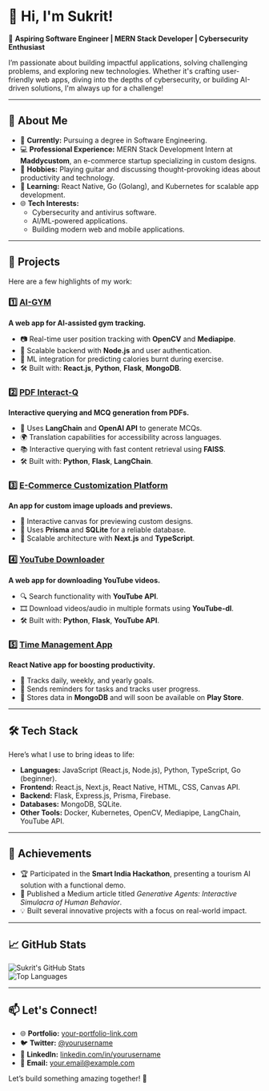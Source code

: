 # 👋 Hi, I'm Sukrit!  

🌟 **Aspiring Software Engineer | MERN Stack Developer | Cybersecurity Enthusiast**  

I’m passionate about building impactful applications, solving challenging problems, and exploring new technologies. Whether it's crafting user-friendly web apps, diving into the depths of cybersecurity, or building AI-driven solutions, I'm always up for a challenge!

---

## 🚀 About Me  

- 🔭 **Currently:** Pursuing a degree in Software Engineering.  
- 💻 **Professional Experience:** MERN Stack Development Intern at **Maddycustom**, an e-commerce startup specializing in custom designs.  
- 🎸 **Hobbies:** Playing guitar and discussing thought-provoking ideas about productivity and technology.  
- 🌱 **Learning:** React Native, Go (Golang), and Kubernetes for scalable app development.  
- 🌐 **Tech Interests:**  
  - Cybersecurity and antivirus software.  
  - AI/ML-powered applications.  
  - Building modern web and mobile applications.  

---

## 💼 Projects  

Here are a few highlights of my work:

### 1️⃣ [AI-GYM](https://github.com/yourusername/ai-gym)  
**A web app for AI-assisted gym tracking.**  
- 📷 Real-time user position tracking with **OpenCV** and **Mediapipe**.  
- 🔄 Scalable backend with **Node.js** and user authentication.  
- 🧠 ML integration for predicting calories burnt during exercise.  
- 🛠️ Built with: **React.js**, **Python**, **Flask**, **MongoDB**.  

### 2️⃣ [PDF Interact-Q](https://github.com/yourusername/pdf-interact-q)  
**Interactive querying and MCQ generation from PDFs.**  
- 🧠 Uses **LangChain** and **OpenAI API** to generate MCQs.  
- 🌍 Translation capabilities for accessibility across languages.  
- 📚 Interactive querying with fast content retrieval using **FAISS**.  
- 🛠️ Built with: **Python**, **Flask**, **LangChain**.  

### 3️⃣ [E-Commerce Customization Platform](https://github.com/yourusername/e-commerce-customization)  
**An app for custom image uploads and previews.**  
- 🎨 Interactive canvas for previewing custom designs.  
- 💾 Uses **Prisma** and **SQLite** for a reliable database.  
- 🚀 Scalable architecture with **Next.js** and **TypeScript**.  

### 4️⃣ [YouTube Downloader](https://github.com/yourusername/youtube-downloader)  
**A web app for downloading YouTube videos.**  
- 🔍 Search functionality with **YouTube API**.  
- 🎞️ Download videos/audio in multiple formats using **YouTube-dl**.  
- 🛠️ Built with: **Python**, **Flask**, **YouTube API**.  

### 5️⃣ [Time Management App](https://github.com/yourusername/time-management-app)  
**React Native app for boosting productivity.**  
- 📅 Tracks daily, weekly, and yearly goals.  
- 🔔 Sends reminders for tasks and tracks user progress.  
- 💾 Stores data in **MongoDB** and will soon be available on **Play Store**.  

---

## 🛠️ Tech Stack  

Here’s what I use to bring ideas to life:

- **Languages:** JavaScript (React.js, Node.js), Python, TypeScript, Go (beginner).  
- **Frontend:** React.js, Next.js, React Native, HTML, CSS, Canvas API.  
- **Backend:** Flask, Express.js, Prisma, Firebase.  
- **Databases:** MongoDB, SQLite.  
- **Other Tools:** Docker, Kubernetes, OpenCV, Mediapipe, LangChain, YouTube API.  

---

## 🌟 Achievements  

- 🏆 Participated in the **Smart India Hackathon**, presenting a tourism AI solution with a functional demo.  
- 📜 Published a Medium article titled *Generative Agents: Interactive Simulacra of Human Behavior*.  
- 💡 Built several innovative projects with a focus on real-world impact.  

---

## 📈 GitHub Stats  

![Sukrit's GitHub Stats](https://github-readme-stats.vercel.app/api?username=yourusername&show_icons=true&theme=radical)  
![Top Languages](https://github-readme-stats.vercel.app/api/top-langs/?username=yourusername&layout=compact&theme=radical)  

---

## 📫 Let's Connect!  

- 🌐 **Portfolio:** [your-portfolio-link.com](https://your-portfolio-link.com)  
- 🐦 **Twitter:** [@yourusername](https://twitter.com/yourusername)  
- 💼 **LinkedIn:** [linkedin.com/in/yourusername](https://linkedin.com/in/yourusername)  
- 📧 **Email:** your.email@example.com  

Let’s build something amazing together! 🚀  

